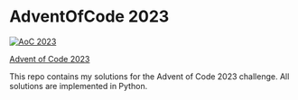 # AdventOfCode 2023

[![AoC 2023](https://img.shields.io/badge/AoC_2023-★_0-9f9f9f)](https://adventofcode.com/2023)

[Advent of Code 2023](https://adventofcode.com/2023)

This repo contains my solutions for the Advent of Code 2023 challenge. All solutions are implemented in Python.